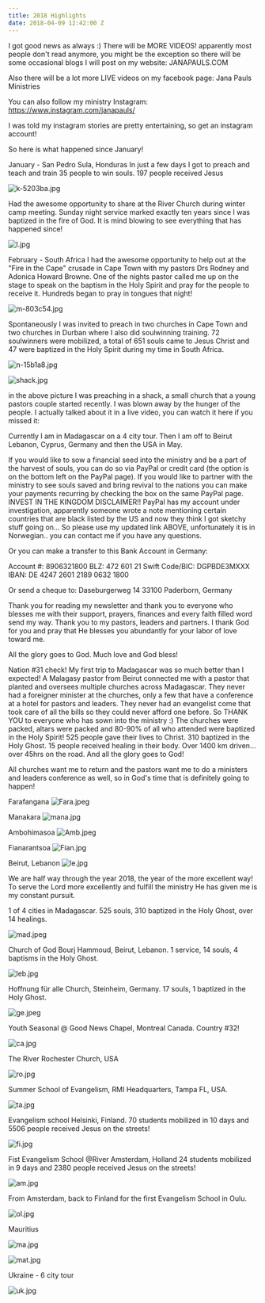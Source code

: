 ```yaml
---
title: 2018 Highlights
date: 2018-04-09 12:42:00 Z
---
```


I got good news as always :) 
There will be MORE VIDEOS! apparently most people don't read anymore, you might be the exception so there will be some occasional blogs I will post on my website:
JANAPAULS.COM

Also there will be a lot more LIVE videos on my facebook page:
Jana Pauls Ministries

You can also follow my ministry Instagram:
https://www.instagram.com/janapauls/

I was told my instagram stories are pretty entertaining, so get an instagram account!

So here is what happened since January!

January - San Pedro Sula, Honduras
In just a few days I got to preach and teach and train 35 people to win souls. 197 people received Jesus

![k-5203ba.jpg](/uploads/k-5203ba.jpg)

Had the awesome opportunity to share at the River Church during winter camp meeting.
Sunday night service marked exactly ten years since I was baptized in the fire of God. It is mind blowing to see everything that has happened since!

![l.jpg](/uploads/l.jpg)

February - South Africa 
I had the awesome opportunity to help out at the "Fire in the Cape" crusade in Cape Town with my pastors Drs Rodney and Adonica Howard Browne.
One of the nights pastor called me up on the stage to speak on the baptism in the Holy Spirit and pray for the people to receive it. Hundreds began to pray in tongues that night!

![m-803c54.jpg](/uploads/m-803c54.jpg)

Spontaneously I was invited to preach in two churches in Cape Town and two churches in Durban where I also did soulwinning training. 72 soulwinners were mobilized, a total of 651 souls came to Jesus Christ and 47 were baptized in the Holy Spirit during my time in South Africa.

![n-15b1a8.jpg](/uploads/n-15b1a8.jpg)

![shack.jpg](/uploads/shack.jpg)

in the above picture I was preaching in a shack, a small church that a young pastors couple started recently. I was blown away by the hunger of the people. I actually talked about it in a live video, you can watch it here if you missed it:

Currently I am in Madagascar on a 4 city tour.
Then I am off to Beirut Lebanon, Cyprus, Germany and then the USA in May.

If you would like to sow a financial seed into the ministry and be a part of the harvest of souls, you can do so via PayPal or credit card (the option is on the bottom left on the PayPal page). If you would like to partner with the ministry to see souls saved and bring revival to the nations you can make your payments recurring by checking the box on the same PayPal page. 
INVEST IN THE KINGDOM
DISCLAIMER!! 
PayPal has my account under investigation, apparently someone wrote a note mentioning certain countries that are black listed by the US and now they think I got sketchy stuff going on... So please use my updated link ABOVE, unfortunately it is in Norwegian.. you can contact me if you have any questions. 

Or you can make a transfer to this Bank Account in Germany:

Account #: 8906321800
BLZ: 472 601 21
Swift Code/BIC: DGPBDE3MXXX
IBAN: DE 4247 2601 2189 0632 1800

Or send a cheque to:
Daseburgerweg 14
33100 Paderborn, Germany

Thank you for reading my newsletter and thank you to everyone who blesses me with their support, prayers, finances and every faith filled word send my way. 
Thank you to my pastors, leaders and partners. I thank God for you and pray that He blesses you abundantly for your labor of love toward me.

All the glory goes to God.
Much love and God bless!


Nation #31 check! My first trip to Madagascar was so much better than I expected!
A Malagasy pastor from Beirut connected me with a pastor that planted and oversees multiple churches across Madagascar. 
They never had a foreigner minister at the churches, only a few that have a conference at a hotel for pastors and leaders.
They never had an evangelist come that took care of all the bills so they could never afford one before. So THANK YOU to everyone who has sown into the ministry :)
The churches were packed, altars were packed and 80-90% of all who attended were baptized in the Holy Spirit!
525 people gave their lives to Christ.
310 baptized in the Holy Ghost.
15 people received healing in their body.
Over 1400 km driven... over 45hrs on the road.
And all the glory goes to God!

All churches want me to return and the pastors want me to do a ministers and leaders conference as well, so in God's time that is definitely going to happen!

Farafangana
![Fara.jpeg](/uploads/Fara.jpeg)

Manakara
![mana.jpg](/uploads/mana.jpg)

Ambohimasoa
![Amb.jpeg](/uploads/Amb.jpeg)

Fianarantsoa
![Fian.jpg](/uploads/Fian.jpg)

Beirut, Lebanon
![le.jpg](/uploads/le.jpg)

We are half way through the year 2018, the year of the more excellent way! To serve the Lord more excellently and fulfill the ministry He has given me is my constant pursuit. 


1 of 4 cities in Madagascar. 525 souls, 310 baptized in the Holy Ghost, over 14 healings.

![mad.jpeg](/uploads/mad.jpeg)

Church of God Bourj Hammoud, Beirut, Lebanon. 1 service, 14 souls, 4 baptisms in the Holy Ghost.

![leb.jpg](/uploads/leb.jpg)

Hoffnung für alle Church, Steinheim, Germany. 17 souls, 1 baptized in the Holy Ghost.

![ge.jpeg](/uploads/ge.jpeg)

Youth Seasonal @ Good News Chapel, Montreal Canada. Country #32!

![ca.jpg](/uploads/ca.jpg)

The River Rochester Church, USA

![ro.jpg](/uploads/ro.jpg)

Summer School of Evangelism, RMI Headquarters, Tampa FL, USA.

![ta.jpg](/uploads/ta.jpg)

Evangelism school Helsinki, Finland.
70 students mobilized in 10 days and 5506 people received Jesus on the streets!

![fi.jpg](/uploads/fi.jpg)

Fist Evangelism School @River Amsterdam, Holland
24 students mobilized in 9 days and 2380 people received Jesus on the streets!

![am.jpg](/uploads/am.jpg)

From Amsterdam, back to Finland for the first Evangelism School in Oulu.

![ol.jpg](/uploads/ol.jpg)

Mauritius

![ma.jpg](/uploads/ma.jpg)

![mat.jpg](/uploads/mat.jpg)

Ukraine - 6 city tour

![uk.jpg](/uploads/uk.jpg)